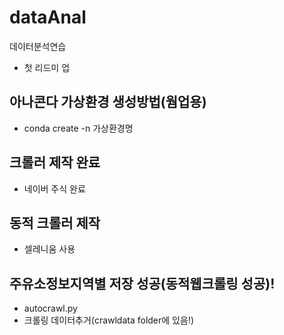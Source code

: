 # dataAnal

데이터분석연습

- 첫 리드미 업

## 아나콘다 가상환경 생성방법(웜업용)

- conda create -n 가상환경명

## 크롤러 제작 완료

- 네이버 주식 완료

## 동적 크롤러 제작

- 셀레니움 사용

## 주유소정보지역별 저장 성공(동적웹크롤링 성공)!
- autocrawl.py
- 크롤링 데이터추거(crawldata folder에 있음!)